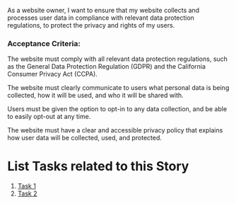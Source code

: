 As a website owner, I want to ensure that my website collects and processes user data in compliance with relevant data protection regulations, to protect the privacy and rights of my users.

### Acceptance Criteria:

The website must comply with all relevant data protection regulations, such as the General Data Protection Regulation (GDPR) and the California Consumer Privacy Act (CCPA).

The website must clearly communicate to users what personal data is being collected, how it will be used, and who it will be shared with.

Users must be given the option to opt-in to any data collection, and be able to easily opt-out at any time.

The website must have a clear and accessible privacy policy that explains how user data will be collected, used, and protected.

# List Tasks related to this Story
1. [Task 1](./tasks/task_pp_identifyinfo.md)
2. [Task 2](./tasks/task_pp_concentwebpage.md)